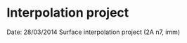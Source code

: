 Interpolation project
=====================

Date: 28/03/2014
Surface interpolation project (2A n7, imm)

